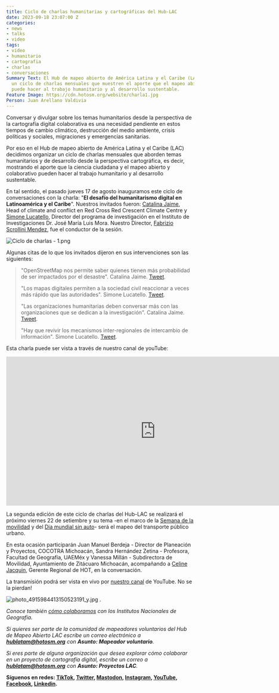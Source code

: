 ```yaml
---
title: Ciclo de charlas humanitarias y cartográficas del Hub-LAC
date: 2023-09-18 23:07:00 Z
categories:
- news
- talks
- video
tags:
- video
- humanitario
- cartografia
- charlas
- conversaciones
Summary Text: El Hub de mapeo abierto de América Latina y el Caribe (LAC) ha organizado
  un ciclo de charlas mensuales que muestren el aporte que el mapeo abierto y colaborativo
  puede hacer al trabajo humanitario y al desarrollo sustentable.
Feature Image: https://cdn.hotosm.org/website/charla1.jpg
Person: Juan Arellano Valdivia
---
```


Conversar y divulgar sobre los temas humanitarios desde la perspectiva de la cartografía digital colaborativa es una necesidad pendiente en estos tiempos de cambio climático, destrucción del medio ambiente, crisis políticas y sociales, migraciones y emergencias sanitarias.

Por eso en el Hub de mapeo abierto de América Latina y el Caribe (LAC) decidimos organizar un ciclo de charlas mensuales que aborden temas humanitarios y de desarrollo desde la perspectiva cartográfica, es decir, mostrando el aporte que la ciencia ciudadana y el mapeo abierto y colaborativo pueden hacer al trabajo humanitario y al desarrollo sustentable.

En tal sentido, el pasado jueves 17 de agosto inauguramos este ciclo de conversaciones con la charla: "**El desafío del humanitarismo digital en Latinoamérica y el Caribe**". Nuestros invitados fueron: [Catalina Jaime](https://www.climatecentre.org/staff/catalina-jaime/), Head of climate and conflict en Red Cross Red Crescent Climate Centre y [Simone Lucatello](https://www.institutomora.edu.mx/Investigacion/SimoneLucatello/SitePages/Inicio.aspx), Director del programa de investigación en el Instituto de Investigaciones Dr. José María Luis Mora. Nuestro Director, [Fabrizio Scrollini Mendez](https://www.hotosm.org/people/fabrizio-scrollini/), fue el conductor de la sesión.

![Ciclo de charlas - 1.png](https://cdn.hotosm.org/website/Ciclo+de+charlas+-+1.png)

Algunas citas de lo que los invitados dijeron en sus intervenciones son las siguientes:

> "OpenStreetMap nos permite saber quienes tienen más probabilidad de ser impactados por el desastre". Catalina Jaime. [Tweet](https://twitter.com/mapeoabierto_la/status/1692196940295938056).
>
> "Los mapas digitales permiten a la sociedad civil reaccionar a veces más rápido que las autoridades". Simone Lucatello. [Tweet](https://twitter.com/mapeoabierto_la/status/1692198193604227472).
>
> "Las organizaciones humanitarias deben conversar más con las organizaciones que se dedican a la investigación". Catalina Jaime. [Tweet](https://twitter.com/mapeoabierto_la/status/1692200178013352215).
>
> "Hay que revivir los mecanismos inter-regionales de intercambio de información". Simone Lucatello. [Tweet](https://twitter.com/mapeoabierto_la/status/1692201015032877324).

Esta charla puede ser vista a través de nuestro canal de youTube:

<iframe width="800" height="400" src="https://www.youtube.com/embed/qbjhNFjrYq4" title="YouTube video player" frameborder="0" allow="accelerometer; autoplay; clipboard-write; encrypted-media; gyroscope; picture-in-picture; web-share" allowfullscreen></iframe>


La segunda edición de este ciclo de charlas del Hub-LAC se realizará el próximo viernes 22 de setiembre y su tema -en el marco de la [Semana de la movilidad](https://es.wikipedia.org/wiki/Semana_Europea_de_la_Movilidad) y del [Dia mundial sin auto](https://es.wikipedia.org/wiki/D%C3%ADa_Mundial_Sin_Autom%C3%B3vil)- será el mapeo del transporte público urbano.

En esta ocasión participarán Juan Manuel Berdeja - Director de Planeación y Proyectos, COCOTRA Michoacán, Sandra Hernández Zetina - Profesora, Facultad de Geografía, UAEMéx y Vanessa Millán - Subdirectora de Movilidad, Ayuntamiento de Zitácuaro Michoacán, acompañando a [Celine Jacquin](https://www.hotosm.org/people/celine-jacquin/), Gerente Regional de HOT, en la conversación.

La transmisión podrá ser vista en vivo por [nuestro canal](https://www.youtube.com/@hubmapeoabiertoALC/streams) de YouTube. No se la pierdan!

![photo_4915984413150523191_y.jpg](https://cdn.hotosm.org/website/photo_4915984413150523191_y.jpg)
.

*Conoce también [cómo colaboramos](https://www.hotosm.org/updates/openstreetmap-y-las-cartografias-oficiales/) con los Institutos Nacionales de Geografía.*

*Si quieres ser parte de la comunidad de mapeadores voluntarios del Hub de Mapeo Abierto LAC escribe un correo electrónico a **[hublatam@hotosm.org](mailto:hublatam@hotosm.org)** con **Asunto: Mapeador voluntario**.*

*Si eres parte de alguna organización que desea explorar cómo colaborar en un proyecto de cartografía digital, escribe un correo a **[hublatam@hotosm.org](mailto:hublatam@hotosm.org)** con **Asunto: Proyectos LAC**.*

**Síguenos en redes: [TikTok](https://www.tiktok.com/@mapeoabierto_la?lang=es), [Twitter](https://twitter.com/mapeoabierto_la), [Mastodon](https://mapstodon.space/@mapeoabierto_la), [Instagram](https://www.instagram.com/mapeoabierto_la/), [YouTube](https://www.youtube.com/channel/UCTH6Z_QODJ4NmmBmubS68VA), [Facebook](https://www.facebook.com/Mapeo-abierto-Am%C3%A9rica-Latina-102804808622456/), [Linkedin](https://www.linkedin.com/showcase/91453300/admin/feed/posts/).**